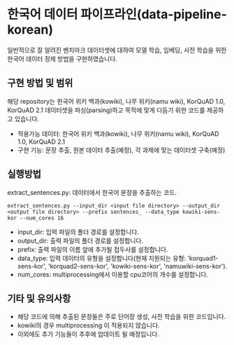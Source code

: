 # 한국어 데이터 파이프라인(data-pipeline-korean)
일반적으로 잘 알려진 벤치마크 데이터셋에 대하여 모델 학습, 임베딩, 사전 학습을 위한 한국어 데이터 정제 방법을 구현하였습니다.

## 구현 방법 및 범위
해당 repository는 한국어 위키 백과(kowiki), 나무 위키(namu wiki), KorQuAD 1.0, KorQuAD 2.1 데이터셋을 파싱(parsing)하고 목적에 맞게 다듬기 위한 코드를 제공하고 있습니다.

- 적용가능 데이터: 한국어 위키 백과(kowiki), 나무 위키(namu wiki), KorQuAD 1.0, KorQuAD 2.1
- 구현 기능: 문장 추출, 원본 데이터 추출(예정), 각 과제에 맞는 데이터셋 구축(예정)

## 실행방법
extract_sentences.py: 데이터에서 한국어 문장을 추출하는 코드.
```
extract_sentences.py --input_dir <input file directory> --output_dir <output file directory> --prefix sentences_ --data_type kowiki-sens-kor --num_cores 16
``` 
- input_dir: 입력 파일의 폴더 경로를 설정합니다.
- output_dir: 출력 파일의 폴더 경로를 설정합니다.
- prefix: 출력 파일의 이름 앞에 추가될 접두사를 설정합니다.
- data_type: 입력 데이터의 유형을 설정합니다(현재 지원되는 유형: 'korquad1-sens-kor', 'korquad2-sens-kor', 'kowiki-sens-kor', 'namuwiki-sens-kor').
- num_cores: multiprocessing에서 이용할 cpu코어의 개수를 설정합니다.


## 기타 및 유의사항
- 해당 코드에 의해 추출된 문장들은 주로 단어장 생성, 사전 학습을 위한 코드입니다.
- kowiki의 경우 multiprocessing 이 적용되지 않습니다.
- 이외에도 추가 기능들이 추후에 업데이트 될 예정입니다.
